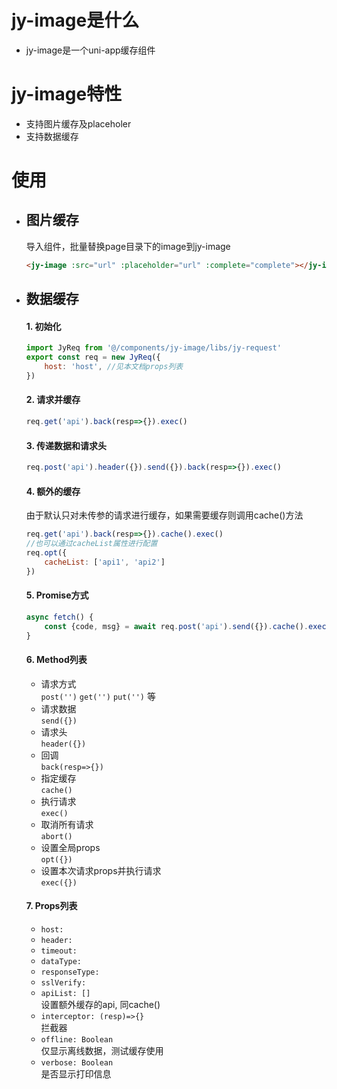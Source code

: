 # jy-image是什么
* jy-image是一个uni-app缓存组件

# jy-image特性
* 支持图片缓存及placeholer
* 支持数据缓存

# 使用
- ## 图片缓存
   导入组件，批量替换page目录下的image到jy-image  
   ```html
   <jy-image :src="url" :placeholder="url" :complete="complete"></jy-image>
   ```

- ## 数据缓存
  #### 1. 初始化
  ```js
  import JyReq from '@/components/jy-image/libs/jy-request'
  export const req = new JyReq({
      host: 'host', //见本文档props列表
  })
  ```
  #### 2. 请求并缓存
  ```js
  req.get('api').back(resp=>{}).exec()
  ```
  #### 3. 传递数据和请求头
  ```js
  req.post('api').header({}).send({}).back(resp=>{}).exec()
  ```
  #### 4. 额外的缓存  
  由于默认只对未传参的请求进行缓存，如果需要缓存则调用cache()方法
  ```js
  req.get('api').back(resp=>{}).cache().exec() 
  //也可以通过cacheList属性进行配置
  req.opt({
      cacheList: ['api1', 'api2']
  })
  ```
  #### 5. Promise方式
  ```js
  async fetch() {
      const {code, msg} = await req.post('api').send({}).cache().exec()
  }
  ```
  #### 6. Method列表
  - 请求方式  
  `post('')` `get('')` `put('')` 等  
  - 请求数据  
  `send({})`
  - 请求头  
  `header({})`
  - 回调  
  `back(resp=>{})`
  - 指定缓存  
  `cache()`
  - 执行请求  
  `exec()`
  - 取消所有请求  
  `abort()`
  - 设置全局props  
  `opt({})`
  - 设置本次请求props并执行请求  
  `exec({})`  

  #### 7. Props列表
  - `host:`  
  - `header:`  
  - `timeout:`  
  - `dataType:`  
  - `responseType:`  
  - `sslVerify:`  
  - `apiList: []`  
  设置额外缓存的api, 同cache()
  - `interceptor: (resp)=>{}`  
  拦截器
  - `offline: Boolean`  
  仅显示离线数据，测试缓存使用
  - `verbose: Boolean`  
  是否显示打印信息

